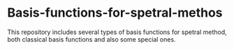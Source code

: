 # Basis-functions-for-spetral-methos
This repository includes several types of basis functions for spetral method, both classical basis functions and also some special ones.
